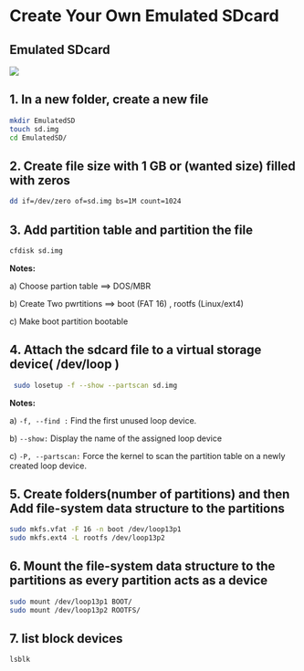 # Create Your Own Emulated SDcard

## Emulated SDcard 
![](SDcard.png)

## 1. In a new folder, create a new file
```bash
mkdir EmulatedSD
touch sd.img
cd EmulatedSD/
```

## 2. Create file size with 1 GB or (wanted size) filled with zeros
```bash
dd if=/dev/zero of=sd.img bs=1M count=1024
```

## 3. Add partition table and partition the file 
```bash
cfdisk sd.img
```
**Notes:** 

  a) Choose partion table ==> DOS/MBR
  
  b) Create Two pwrtitions ==> boot (FAT 16) , rootfs (Linux/ext4)
  
  c) Make boot partition bootable

 ## 4. Attach the sdcard file to a virtual storage device( /dev/loop )
```bash
 sudo losetup -f --show --partscan sd.img
```
**Notes:** 

  a) `-f, --find :` Find  the first unused loop device.
  
  b) `--show:` Display the name of the assigned loop device
  
  c) `-P, --partscan:` Force the kernel to scan the partition table on a newly created loop device.

## 5. Create folders(number of partitions) and then Add file-system data structure to the partitions
```bash
sudo mkfs.vfat -F 16 -n boot /dev/loop13p1
sudo mkfs.ext4 -L rootfs /dev/loop13p2
```
## 6. Mount the file-system data structure to the partitions as every partition acts as a device
```bash
sudo mount /dev/loop13p1 BOOT/
sudo mount /dev/loop13p2 ROOTFS/
```
## 7. list block devices
```bash
lsblk 
```












  
